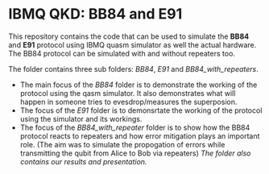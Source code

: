 # IBMQ QKD: BB84 and E91
This repository contains the code that can be used to simulate the **BB84** and **E91** protocol using IBMQ quasm simulator as well the actual hardware. 
The BB84 protocol can be simulated with and without repeaters too.

The folder contains three sub folders: *BB84*, *E91* and *BB84_with_repeaters*.
* The main focus of the *BB84* folder is to demonstrate the working of the protocol using the qasm simulator. It also demonstrates what will happen in someone tries to evesdrop/measures the superposion.
* The focus of the *E91* folder is to demonsrtate the working of the protocol using the simulator and its workings.
* The focus of the *BB84_with_repeater* folder is to show how the BB84 protocol reacts to repeaters and how error mitigation plays an important role. 
(The aim was to simulate the propogation of errors while transmitting the qubit from Alice to Bob via repeaters)
*The folder also contains our results and presentation.*

